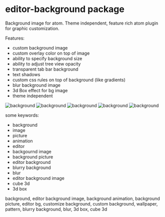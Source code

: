 # editor-background package

Background image for atom. Theme independent, feature rich atom plugin for graphic customization.

Features:

* custom background image
* custom overlay color on top of image
* ability to specify background size
* ability to adjust tree view opacity
* transparent tab bar background
* text shadows
* custom css rules on top of background (like gradients)
* blur background image
* 3d Box effect for bg image
* theme independent


![background](http://download.menedzer.net.pl/customm.jpg)
![background](http://download.menedzer.net.pl/bg1.jpg)
![background](http://download.menedzer.net.pl/bg3.jpg)
![background](http://download.menedzer.net.pl/treeview_bg.jpg)
![background](http://download.menedzer.net.pl/editor_matrix.gif)



some keywords:

* background
* image
* picture
* animation
* editor
* backgournd image
* background picture
* editor background
* blurry background
* blur
* editor background image
* cube 3d
* 3d box

background, editor background image, background animation, background picture, editor bg, customize background, custom background, wallpaper, pattern, blurry background, blur, 3d box, cube 3d
